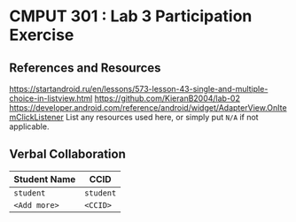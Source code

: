 # CMPUT 301 : Lab 3 Participation Exercise

## References and Resources
https://startandroid.ru/en/lessons/573-lesson-43-single-and-multiple-choice-in-listview.html
https://github.com/KieranB2004/lab-02
https://developer.android.com/reference/android/widget/AdapterView.OnItemClickListener
List any resources used here, or simply put `N/A` if not applicable.

## Verbal Collaboration

| Student Name | CCID      |
| ------------ | --------- |
| `student`    | `student` |
| `<Add more>` | `<CCID>`  |
